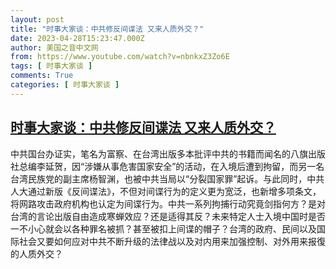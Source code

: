 ```yaml
---
layout: post
title: "时事大家谈：中共修反间谍法 又来人质外交？"
date: 2023-04-28T15:23:47.000Z
author: 美国之音中文网
from: https://www.youtube.com/watch?v=nbnkxZ3Zo6E
tags: [ 时事大家谈 ]
comments: True
categories: [ 时事大家谈 ]
---
```

<!--1682695427000-->
[时事大家谈：中共修反间谍法 又来人质外交？](https://www.youtube.com/watch?v=nbnkxZ3Zo6E)
------

<div>
中共国台办证实，笔名为富察、在台湾出版多本批评中共的书籍而闻名的八旗出版社总编李延贺，因“涉嫌从事危害国家安全”的活动，在入境后遭到拘留，而另一名台湾民族党的副主席杨智渊，也被中共当局以“分裂国家罪”起诉。与此同时，中共人大通过新版《反间谍法》，不但对间谍行为的定义更为宽泛，也新增多项条文，将网路攻击政府机构也认定为间谍行为。中共一系列拘捕行动究竟剑指何方？是对台湾的言论出版自由造成寒蝉效应？还是适得其反？未来特定人士入境中国时是否一不小心就会以各种罪名被抓？甚至被扣上间谍的帽子？台湾的政府、民间以及国际社会又要如何应对中共不断升级的法律战以及对内用来加强控制、对外用来报復的人质外交？
</div>
